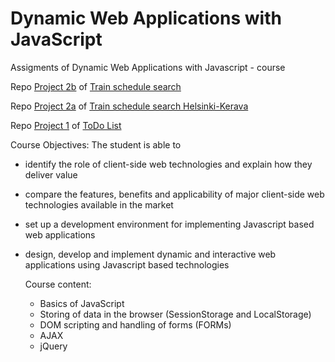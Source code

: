 # Dynamic Web Applications with JavaScript
Assigments of Dynamic Web Applications with Javascript - course


Repo [Project 2b](https://github.com/Lalefal/Dynamic-Web-Applications-with-Javascript/tree/main/Projekti2b) of [Train schedule search](https://lalefal-junahaku.netlify.app)

Repo [Project 2a](https://github.com/Lalefal/Dynamic-Web-Applications-with-Javascript/tree/main/Projekti2) of [Train schedule search Helsinki-Kerava](https://lalefal-aikatauluhaku.netlify.app/)

Repo [Project 1](https://github.com/Lalefal/Dynamic-Web-Applications-with-Javascript/tree/main/Projekti1) of [ToDo List](https://to00bl10projekti1.netlify.app/)


Course Objectives: The student is able to
- identify the role of client-side web technologies and explain how they deliver value
- compare the features, benefits and applicability of major client-side web technologies available in the market
- set up a development environment for implementing Javascript based web applications
- design, develop and implement dynamic and interactive web applications using Javascript based technologies

  Course content:
  - Basics of JavaScript
  - Storing of data in the browser (SessionStorage and LocalStorage)
  - DOM scripting and handling of forms (FORMs)
  - AJAX
  - jQuery

